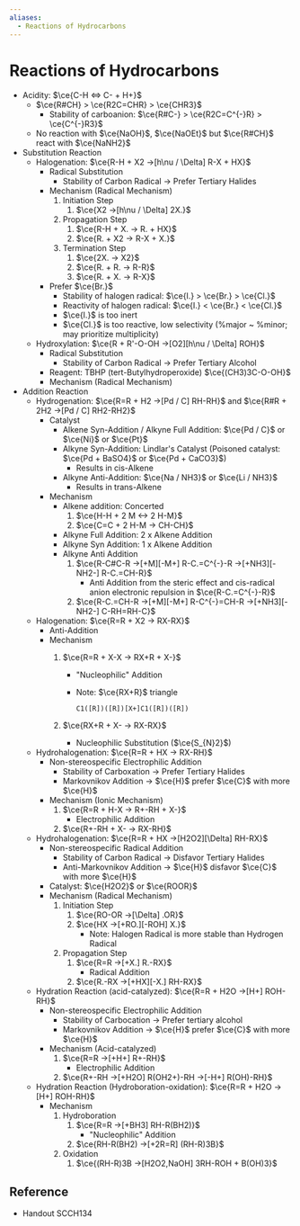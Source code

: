 ```yaml
---
aliases:
  - Reactions of Hydrocarbons
---
```


# Reactions of Hydrocarbons

- Acidity: $\ce{C-H <=> C- + H+}$
	- $\ce{R#CH} > \ce{R2C=CHR} > \ce{CHR3}$
		- Stability of carboanion: $\ce{R#C-} > \ce{R2C=C^{-}R} > \ce{C^{-}R3}$
	- No reaction with $\ce{NaOH}$, $\ce{NaOEt}$ but $\ce{R#CH}$ react with $\ce{NaNH2}$
- Substitution Reaction
	- Halogenation: $\ce{R-H + X2 ->[h\nu / \Delta] R-X + HX}$
		- Radical Substitution
			- Stability of Carbon Radical → Prefer Tertiary Halides
		- Mechanism (Radical Mechanism)
			1. Initiation Step
				1. $\ce{X2 ->[h\nu / \Delta] 2X.}$
			2. Propagation Step
				1. $\ce{R-H + X. -> R. + HX}$
				2. $\ce{R. + X2 -> R-X + X.}$
			3. Termination Step
				1. $\ce{2X. -> X2}$
				2. $\ce{R. + R. -> R-R}$
				3. $\ce{R. + X. -> R-X}$
		- Prefer $\ce{Br.}$
			- Stability of halogen radical: $\ce{I.} > \ce{Br.} > \ce{Cl.}$
			- Reactivity of halogen radical: $\ce{I.} < \ce{Br.} < \ce{Cl.}$
			- $\ce{I.}$ is too inert
			- $\ce{Cl.}$ is too reactive, low selectivity (%major ~ %minor; may prioritize multiplicity)
	- Hydroxylation: $\ce{R + R'-O-OH ->[O2][h\nu / \Delta] ROH}$
		- Radical Substitution
			- Stability of Carbon Radical → Prefer Tertiary Alcohol
		- Reagent: TBHP (tert-Butylhydroperoxide) $\ce{(CH3)3C-O-OH}$
		- Mechanism (Radical Mechanism)
- Addition Reaction
	- Hydrogenation: $\ce{R=R + H2 ->[Pd / C] RH-RH}$ and $\ce{R#R + 2H2 ->[Pd / C] RH2-RH2}$
		- Catalyst
			- Alkene Syn-Addition / Alkyne Full Addition: $\ce{Pd / C}$ or $\ce{Ni}$ or $\ce{Pt}$
			- Alkyne Syn-Addition: Lindlar's Catalyst (Poisoned catalyst: $\ce{Pd + BaSO4}$ or $\ce{Pd + CaCO3}$)
				- Results in cis-Alkene
			- Alkyne Anti-Addition: $\ce{Na / NH3}$ or $\ce{Li / NH3}$
				- Results in trans-Alkene
		- Mechanism
			- Alkene addition: Concerted
				1. $\ce{H-H + 2 M <-> 2 H-M}$
				2. $\ce{C=C + 2 H-M -> CH-CH}$
			- Alkyne Full Addition: 2 x Alkene Addition
			- Alkyne Syn Addition: 1 x Alkene Addition
			- Alkyne Anti Addition
				1. $\ce{R-C#C-R ->[+M][-M+] R-C.=C^{-}-R ->[+NH3][-NH2-] R-C.=CH-R}$
					- Anti Addition from the steric effect and cis-radical anion electronic repulsion in $\ce{R-C.=C^{-}-R}$
				2. $\ce{R-C.=CH-R ->[+M][-M+] R-C^{-}=CH-R ->[+NH3][-NH2-] C-RH=RH-C}$
	- Halogenation: $\ce{R=R + X2 -> RX-RX}$
		- Anti-Addition
		- Mechanism
			1. $\ce{R=R + X-X -> RX+R + X-}$
				- "Nucleophilic" Addition
				- Note: $\ce{RX+R}$ triangle

				  ```smiles
				  C1([R])([R])[X+]C1([R])([R])
				  ```

			2. $\ce{RX+R + X- -> RX-RX}$
				- Nucleophilic Substitution ($\ce{S_{N}2}$)
	- Hydrohalogenation: $\ce{R=R + HX -> RX-RH}$
		- Non-stereospecific Electrophilic Addition
			- Stability of Carboxation → Prefer Tertiary Halides
			- Markovnikov Addition → $\ce{H}$ prefer $\ce{C}$ with more $\ce{H}$
		- Mechanism (Ionic Mechanism)
			1. $\ce{R=R + H-X -> R+-RH + X-}$
				- Electrophilic Addition
			2. $\ce{R+-RH + X- -> RX-RH}$
	- Hydrohalogenation: $\ce{R=R + HX ->[H2O2][\Delta] RH-RX}$
		- Non-stereospecific Radical Addition
			- Stability of Carbon Radical → Disfavor Tertiary Halides
			- Anti-Markovnikov Addition → $\ce{H}$ disfavor $\ce{C}$ with more $\ce{H}$
		- Catalyst: $\ce{H2O2}$ or $\ce{ROOR}$
		- Mechanism (Radical Mechanism)
			1. Initiation Step
				1. $\ce{RO-OR ->[\Delta] .OR}$
				2. $\ce{HX ->[+RO.][-ROH] X.}$
					- Note: Halogen Radical is more stable than Hydrogen Radical
			2. Propagation Step
				1. $\ce{R=R ->[+X.] R.-RX}$
					- Radical Addition
				2. $\ce{R.-RX ->[+HX][-X.] RH-RX}$
	- Hydration Reaction (acid-catalyzed): $\ce{R=R + H2O ->[H+] ROH-RH}$
		- Non-stereospecific Electrophilic Addition
			- Stability of Carbocation → Prefer tertiary alcohol
			- Markovnikov Addition → $\ce{H}$ prefer $\ce{C}$ with more $\ce{H}$
		- Mechanism (Acid-catalyzed)
			1. $\ce{R=R ->[+H+] R+-RH}$
				- Electrophilic Addition
			2. $\ce{R+-RH ->[+H2O] R(OH2+)-RH ->[-H+] R(OH)-RH}$
	- Hydration Reaction (Hydroboration-oxidation): $\ce{R=R + H2O ->[H+] ROH-RH}$
		- Mechanism
			1. Hydroboration
				1. $\ce{R=R ->[+BH3] RH-R(BH2)}$
					- "Nucleophilic" Addition
				2. $\ce{RH-R(BH2) ->[+2R=R] (RH-R)3B}$
			2. Oxidation
				1. $\ce{(RH-R)3B ->[H2O2,NaOH] 3RH-ROH + B(OH)3}$

## Reference

- Handout SCCH134
